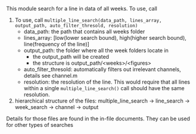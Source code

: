 This module search for a line in data of all weeks.
To use, call

1. To use, call
`multiple_line_search(data_path, lines_array, output_path, auto_filter_thresold, resolution)`
	* data_path: the path that contains all weeks folder
	* lines_array: [low(lower search bound), high(higher search bound), line(frequency of the line)]
	* output_path: the folder where all the week folders locate in
		- the output_path will be created
		- the structure is output_path/\<weeks\>/\<figures\>
	* auto_filter_thresold: automatically filters out irrelevant channels, details see channel.m
	* resolution: the resolution of the line. This would require that all lines within a single `multiple_line_search()` call should have the same resolution.
2. hierarchical structure of the files: multiple_line_search -> line_search -> week_search -> channel -> output

Details for those files are found in the in-file documents. They can be used for other types of searches

